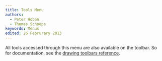 ```yaml
---
title: Tools Menu
authors:
  - Peter Hoban
  - Thomas Schoeps
keywords: Menus
edited: 26 Februrary 2013
---
```


All tools accessed through this menu are also available on the toolbar. So for documentation, see the [drawing toolbars reference](toolbars.md#drawing-toolbar).

